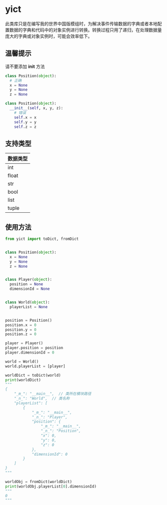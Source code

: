 # yict

此类库只是在编写我的世界中国版模组时，为解决事件传输数据的字典或者本地配置数据的字典和代码中的对象实例进行转换。转换过程只用了递归，在处理数据量庞大的字典或对象实例时，可能会效率低下。

## 温馨提示

请不要添加 __init__ 方法

```python
class Position(object):
  # 正确
  x = None
  y = None
  z = None

class Position(object):
  __init__(self, x, y, z):
    # 错误
    self.x = x
    self.y = y
    self.z = z
```

## 支持类型

|数据类型|
|---|
|int|
|float|
|str|
|bool|
|list|
|tuple|

## 使用方法

```python
from yict import toDict, fromDict


class Position(object):
  x = None
  y = None
  z = None


class Player(object):
  position = None
  dimensionId = None


class World(object):
  playerList = None


position = Position()
position.x = 0
position.y = 0
position.z = 0

player = Player()
player.position = position
player.dimensionId = 0

world = World()
world.playerList = [player]

worldDict = toDict(world)
print(worldDict)
"""
{
    "_m_": "__main__",  // 类所在模块路径
    "_n_": "World",  // 类名称
    "playerList": [
        {
            "_m_": "__main__",
            "_n_": "Player",
            "position": {
                "_m_": "__main__",
                "_n_": "Position",
                "x": 0,
                "y": 0,
                "z": 0
            },
            "dimensionId": 0
        }
    ]
}
"""

worldObj = fromDict(worldDict)
print(worldObj.playerList[0].dimensionId)
"""
0
"""
```
